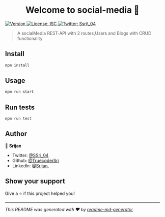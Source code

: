 <h1 align="center">Welcome to social-media 👋</h1>
<p>
  <a href="https://www.npmjs.com/package/social-media" target="_blank">
    <img alt="Version" src="https://img.shields.io/npm/v/social-media.svg">
  </a>
  <a href="#" target="_blank">
    <img alt="License: ISC" src="https://img.shields.io/badge/License-ISC-yellow.svg" />
  </a>
  <a href="https://twitter.com/Ssri\_04" target="_blank">
    <img alt="Twitter: Ssri\_04" src="https://img.shields.io/twitter/follow/Ssri\_04.svg?style=social" />
  </a>
</p>

> A socialMedia REST-API with 2 routes,Users and Blogs with CRUD functionality

## Install

```sh
npm install
```

## Usage

```sh
npm run start
```

## Run tests

```sh
npm run test
```

## Author

👤 **Srijan**

* Twitter: [@SSri_04](https://twitter.com/Ssri\_04)
* Github: [@TruecoderSri](https://github.com/TruecoderSri)
* LinkedIn: [@Srijan.](https://linkedin.com/in/Srijan.)

## Show your support

Give a ⭐️ if this project helped you!

***
_This README was generated with ❤️ by [readme-md-generator](https://github.com/kefranabg/readme-md-generator)_
